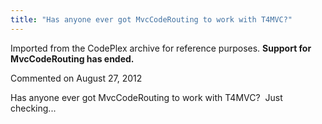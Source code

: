 ```yaml
---
title: "Has anyone ever got MvcCodeRouting to work with T4MVC?"
---
```

<div class="note">
   <p>
      Imported from the CodePlex archive for reference purposes. <b>Support for MvcCodeRouting has ended.</b></p>
</div>
<div id="post904815" class="discussion-comment op">
   <div class="discussion-header">Commented on 
      <time datetime="2012-08-27T15:26:17.73-07:00" title="2012-08-27T15:26:17.73-07:00">August 27, 2012</time>
   </div>
   <div class="discussion-message">
<p>Has anyone ever got MvcCodeRouting to work with T4MVC? &nbsp;Just checking...</p>
</div>
</div>